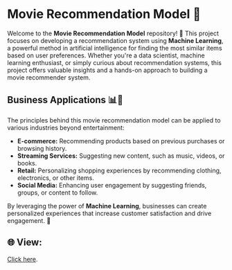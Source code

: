 # Movie Recommendation Model 🎥

Welcome to the **Movie Recommendation Model** repository! 🚀 This project focuses on developing a recommendation system using **Machine Learning**, a powerful method in artificial intelligence for finding the most similar items based on user preferences. Whether you're a data scientist, machine learning enthusiast, or simply curious about recommendation systems, this project offers valuable insights and a hands-on approach to building a movie recommender system.

## Business Applications 📊🏢

The principles behind this movie recommendation model can be applied to various industries beyond entertainment:

- **E-commerce:** Recommending products based on previous purchases or browsing history.
- **Streaming Services:** Suggesting new content, such as music, videos, or books.
- **Retail:** Personalizing shopping experiences by recommending clothing, electronics, or other items.
- **Social Media:** Enhancing user engagement by suggesting friends, groups, or content to follow.

By leveraging the power of **Machine Learning**, businesses can create personalized experiences that increase customer satisfaction and drive engagement. 🌟

## 🌐 View:
[Click here](https://predict-models-additional-employee.streamlit.app/).